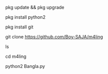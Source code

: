 pkg update && pkg upgrade

pkg install python2

pkg install git

git clone https://github.com/Boy-SAJA/m4ling

ls

cd m4ling

python2 Bangla.py
